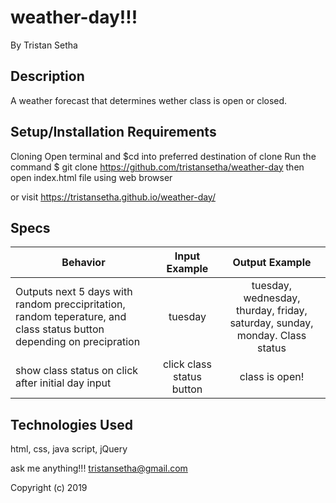 # weather-day!!!

By Tristan Setha

## Description

A weather forecast that determines wether class is open or closed.


## Setup/Installation Requirements

Cloning
Open terminal and $cd into preferred destination of clone
Run the command $ git clone https://github.com/tristansetha/weather-day
then  open index.html file using web browser

or visit https://tristansetha.github.io/weather-day/

## Specs

|   Behavior                          | Input Example | Output Example |
| ------------------------------------|:-------------:| :-------------:|
|  Outputs next 5 days with random preccipritation, random teperature, and class status button depending on precipration |  tuesday   |  tuesday, wednesday, thurday, friday, saturday, sunday, monday. Class status              |
|  show class status on click after initial day input  | click class status button| class is open!  |


## Technologies Used
html, css, java script, jQuery

ask me anything!!! tristansetha@gmail.com

Copyright (c) 2019
